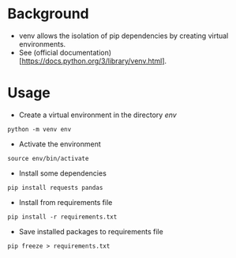 # Background
- venv allows the isolation of pip dependencies by creating virtual environments.
- See (official documentation)[https://docs.python.org/3/library/venv.html].

# Usage
- Create a virtual environment in the directory *env*
```
python -m venv env
```
- Activate the environment
```
source env/bin/activate
```
- Install some dependencies
```
pip install requests pandas
```
- Install from requirements file
```
pip install -r requirements.txt
```
- Save installed packages to requirements file
```
pip freeze > requirements.txt
```